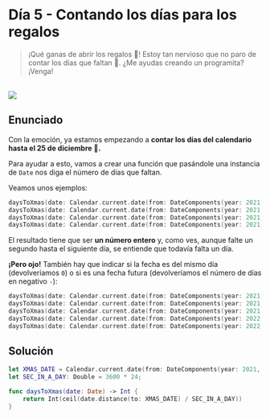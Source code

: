 # Día 5 - Contando los días para los regalos

> ¡Qué ganas de abrir los regalos 🎁! Estoy tan nervioso que no paro de contar los días que faltan 🤣. ¿Me ayudas creando un programita? ¡Venga!

<br />
<img src="https://img.shields.io/badge/Dificultad-Fácil-brightgreen?style=for-the-badge&labelColor=black">

## Enunciado

Con la emoción, ya estamos empezando a **contar los días del calendario hasta el 25 de diciembre 📆.**

Para ayudar a esto, vamos a crear una función que pasándole una instancia de `Date` nos diga el número de días que faltan.

Veamos unos ejemplos:

```swift
daysToXmas(date: Calendar.current.date(from: DateComponents(year: 2021, month: 12, day: 1))!) // 24
daysToXmas(date: Calendar.current.date(from: DateComponents(year: 2021, month: 12, day: 24, hour: 0, minute: 0, second: 1))!) // 1
daysToXmas(date: Calendar.current.date(from: DateComponents(year: 2021, month: 12, day: 24, hour: 23, minute: 59, second: 59))!) // 1
daysToXmas(date: Calendar.current.date(from: DateComponents(year: 2021, month: 12, day: 20, hour: 3, minute: 24))!) // 5
```

El resultado tiene que ser **un número entero** y, como ves, aunque falte un segundo hasta el siguiente día, se entiende que todavía falta un día.

**¡Pero ojo!** También hay que indicar si la fecha es del mismo día (devolveríamos `0`) o si es una fecha futura (devolveríamos el número de días en negativo `-`):

```swift
daysToXmas(date: Calendar.current.date(from: DateComponents(year: 2021, month: 12, day: 25))!) // 0
daysToXmas(date: Calendar.current.date(from: DateComponents(year: 2021, month: 12, day: 26))!) // -1
daysToXmas(date: Calendar.current.date(from: DateComponents(year: 2021, month: 12, day: 31))!) // -6
daysToXmas(date: Calendar.current.date(from: DateComponents(year: 2022, month: 1, day: 1, hour: 0, minute: 0, second: 1))!) // -7
daysToXmas(date: Calendar.current.date(from: DateComponents(year: 2022, month: 1, day: 1, hour: 23, minute: 59, second: 59))!) // -7
```

## Solución

```swift
let XMAS_DATE = Calendar.current.date(from: DateComponents(year: 2021, month: 12, day: 25))!
let SEC_IN_A_DAY: Double = 3600 * 24;

func daysToXmas(date: Date) -> Int {
    return Int(ceil(date.distance(to: XMAS_DATE) / SEC_IN_A_DAY))
}
```
